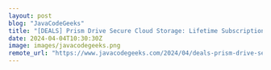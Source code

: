 ```yaml
---
layout: post
blog: "JavaCodeGeeks"
title: "[DEALS] Prism Drive Secure Cloud Storage: Lifetime Subscription (20TB) (93% off) & Other Deals Up To 98% Off – Offers End Soon!"
date: 2024-04-04T10:30:30Z
image: images/javacodegeeks.png
remote_url: "https://www.javacodegeeks.com/2024/04/deals-prism-drive-secure-cloud-storage-lifetime-subscription-20tb-93-off-other-deals-up-to-98-off-offers-end-soon.html"
---
```


